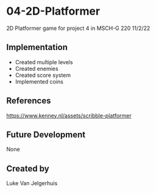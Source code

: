 # 04-2D-Platformer

2D Platformer game for project 4 in MSCH-G 220
11/2/22

## Implementation
* Created multiple levels
* Created enemies
* Created score system
* Implemented coins

## References
https://www.kenney.nl/assets/scribble-platformer

## Future Development
None
## Created by
Luke Van Jelgerhuis
